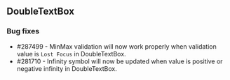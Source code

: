 ## DoubleTextBox

### Bug fixes

* \#287499 - MinMax validation will now work properly when validation value is `Lost Focus` in DoubleTextBox.
* \#281710 - Infinity symbol will now be updated when value is positive or negative infinity in DoubleTextBox.
